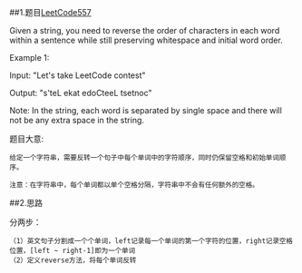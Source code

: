##1.题目[LeetCode557](https://leetcode.com/problems/reverse-words-in-a-string-iii/description/)

Given a string, you need to reverse the order of characters in each word within a sentence while still preserving whitespace and initial word order.

Example 1:

Input: "Let's take LeetCode contest"

Output: "s'teL ekat edoCteeL tsetnoc"

Note: In the string, each word is separated by single space and there will not be any extra space in the string.

题目大意:

    给定一个字符串，需要反转一个句子中每个单词中的字符顺序，同时仍保留空格和初始单词顺序。
    
    注意：在字符串中，每个单词都以单个空格分隔，字符串中不会有任何额外的空格。

 ##2.思路
 
 分两步：

    （1）英文句子分割成一个个单词，left记录每一个单词的第一个字符的位置，right记录空格位置，[left ~ right-1]即为一个单词
    （2）定义reverse方法，将每个单词反转 